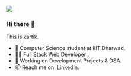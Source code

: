 ![](https://komarev.com/ghpvc/?username=keshavjha018&color=brightgreen)

### Hi there 👋

This is kartik.

- 🏢 Computer Science student at IIIT Dharwad.
- 👨‍💻 Full Stack Web Developer .
- 🔭 Working on Development Projects & DSA.
- 📫 Reach me on: [LinkedIn](https://www.linkedin.com/in/kartikbhamare/).

<!--
<br>
<div align="center">
  
![Keshav's GitHub stats](https://github-readme-stats.vercel.app/api?username=keshavjha018&theme=algolia)
![Top Langs](https://github-readme-stats.vercel.app/api/top-langs/?username=keshavjha018&theme=algolia&count_private=true)
  
</div>
-->
